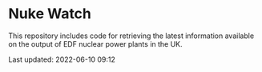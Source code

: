 # Nuke Watch

This repository includes code for retrieving the latest information available on the output of EDF nuclear power plants in the UK.

Last updated: 2022-06-10 09:12